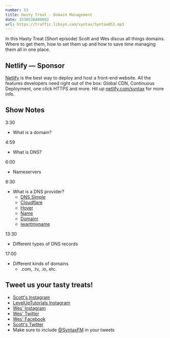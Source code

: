 ```yaml
---
number: 53
title: Hasty Treat - Domain Management
date: 1530536400092
url: https://traffic.libsyn.com/syntax/Syntax053.mp3
---
```


In this Hasty Treat (Short episode) Scott and Wes discus all things domains. Where to get them, how to set them up and how to save time managing them all in one place.

## Netlify — Sponsor

[Netlify](https://netlify.com/syntax) is the best way to deploy and host a front-end website. All the features developers need right out of the box: Global CDN, Continuous Deployment, one click HTTPS and more. Hit up [netlify.com/syntax](https://netlify.com/syntax) for more info.

## Show Notes

3:30

* What is a domain?

4:59

* What is DNS?

6:00

* Nameservers

8:30

* What is a DNS provider?
  * [DNS Simple](https://dnsimple.com/)
  * [Cloudflare](https://www.cloudflare.com/)
  * [Hover](https://www.hover.com/)
  * [Name](https://www.name.com/)
  * [Domainr](https://domainr.com/)
  * [iwantmyname](https://iwantmyname.com/)

13:30

* Different types of DNS records

17:00

* Different kinds of domains
  * .com, .tv, .io, etc.

## Tweet us your tasty treats!

* [Scott's Instagram](https://www.instagram.com/stolinski/)
* [LevelUpTutorials Instagram](https://www.instagram.com/LevelUpTutorials/)
* [Wes' Instagram](https://www.instagram.com/wesbos/)
* [Wes' Twitter](https://twitter.com/wesbos)
* [Wes' Facebook](https://www.facebook.com/wesbos.developer)
* [Scott's Twitter](https://twitter.com/stolinski)
* Make sure to include [@SyntaxFM](https://twitter.com/SyntaxFM) in your tweets
